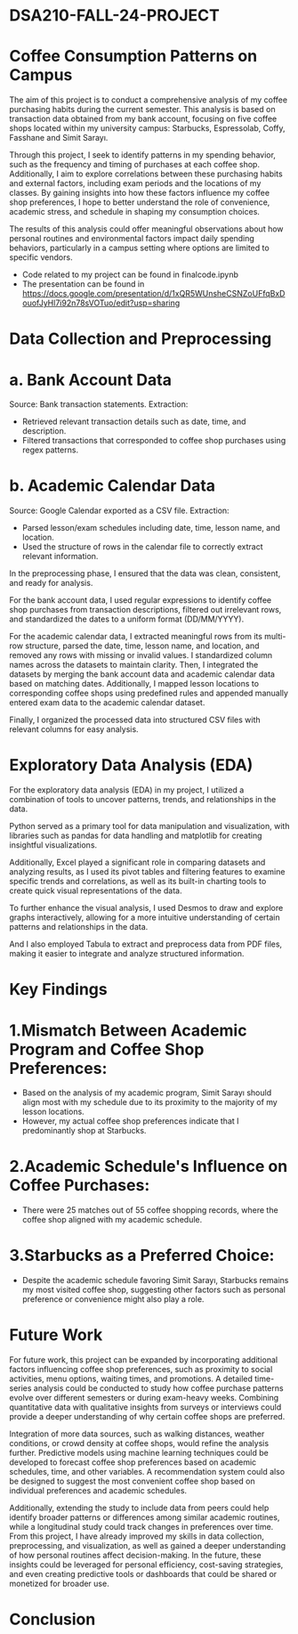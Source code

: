 # DSA210-FALL-24-PROJECT

# Coffee Consumption Patterns on Campus

The aim of this project is to conduct a comprehensive analysis of my coffee purchasing habits during the current semester. This analysis is based on transaction data obtained from my bank account, focusing on five coffee shops located within my university campus: Starbucks, Espressolab, Coffy, Fasshane and Simit Sarayı.

Through this project, I seek to identify patterns in my spending behavior, such as the frequency and timing of purchases at each coffee shop. Additionally, I aim to explore correlations between these purchasing habits and external factors, including exam periods and the locations of my classes. By gaining insights into how these factors influence my coffee shop preferences, I hope to better understand the role of convenience, academic stress, and schedule in shaping my consumption choices.

The results of this analysis could offer meaningful observations about how personal routines and environmental factors impact daily spending behaviors, particularly in a campus setting where options are limited to specific vendors.

- Code related to my project can be found in finalcode.ipynb
- The presentation can be found in https://docs.google.com/presentation/d/1xQR5WUnsheCSNZoUFfqBxDouofJyHl7i92n78sVOTuo/edit?usp=sharing

# Data Collection and Preprocessing

# a. Bank Account Data
Source: Bank transaction statements.
Extraction:
- Retrieved relevant transaction details such as date, time, and description.
- Filtered transactions that corresponded to coffee shop purchases using regex patterns.
# b. Academic Calendar Data
Source: Google Calendar exported as a CSV file.
Extraction:
- Parsed lesson/exam schedules including date, time, lesson name, and location.
- Used the structure of rows in the calendar file to correctly extract relevant information.

In the preprocessing phase, I ensured that the data was clean, consistent, and ready for analysis. 

For the bank account data, I used regular expressions to identify coffee shop purchases from transaction descriptions, filtered out irrelevant rows, and standardized the dates to a uniform format (DD/MM/YYYY). 

For the academic calendar data, I extracted meaningful rows from its multi-row structure, parsed the date, time, lesson name, and location, and removed any rows with missing or invalid values. I standardized column names across the datasets to maintain clarity. Then, I integrated the datasets by merging the bank account data and academic calendar data based on matching dates. Additionally, I mapped lesson locations to corresponding coffee shops using predefined rules and appended manually entered exam data to the academic calendar dataset. 

Finally, I organized the processed data into structured CSV files with relevant columns for easy analysis.

# Exploratory Data Analysis (EDA)

For the exploratory data analysis (EDA) in my project, I utilized a combination of tools to uncover patterns, trends, and relationships in the data. 

Python served as a primary tool for data manipulation and visualization, with libraries such as pandas for data handling and matplotlib for creating insightful visualizations. 

Additionally, Excel played a significant role in comparing datasets and analyzing results, as I used its pivot tables and filtering features to examine specific trends and correlations, as well as its built-in charting tools to create quick visual representations of the data. 

To further enhance the visual analysis, I used Desmos to draw and explore graphs interactively, allowing for a more intuitive understanding of certain patterns and relationships in the data. 

And I also employed Tabula to extract and preprocess data from PDF files, making it easier to integrate and analyze structured information. 

# Key Findings

# 1.Mismatch Between Academic Program and Coffee Shop Preferences:
- Based on the analysis of my academic program, Simit Sarayı should align most with my schedule due to its proximity to the majority of my lesson locations.
- However, my actual coffee shop preferences indicate that I predominantly shop at Starbucks.

# 2.Academic Schedule's Influence on Coffee Purchases:
- There were 25 matches out of 55 coffee shopping records, where the coffee shop aligned with my academic schedule.

# 3.Starbucks as a Preferred Choice:
- Despite the academic schedule favoring Simit Sarayı, Starbucks remains my most visited coffee shop, suggesting other factors such as personal preference or convenience might also play a role.

# Future Work

For future work, this project can be expanded by incorporating additional factors influencing coffee shop preferences, such as proximity to social activities, menu options, waiting times, and promotions. A detailed time-series analysis could be conducted to study how coffee purchase patterns evolve over different semesters or during exam-heavy weeks. Combining quantitative data with qualitative insights from surveys or interviews could provide a deeper understanding of why certain coffee shops are preferred. 

Integration of more data sources, such as walking distances, weather conditions, or crowd density at coffee shops, would refine the analysis further. Predictive models using machine learning techniques could be developed to forecast coffee shop preferences based on academic schedules, time, and other variables. A recommendation system could also be designed to suggest the most convenient coffee shop based on individual preferences and academic schedules. 

Additionally, extending the study to include data from peers could help identify broader patterns or differences among similar academic routines, while a longitudinal study could track changes in preferences over time. From this project, I have already improved my skills in data collection, preprocessing, and visualization, as well as gained a deeper understanding of how personal routines affect decision-making. In the future, these insights could be leveraged for personal efficiency, cost-saving strategies, and even creating predictive tools or dashboards that could be shared or monetized for broader use.

# Conclusion 
